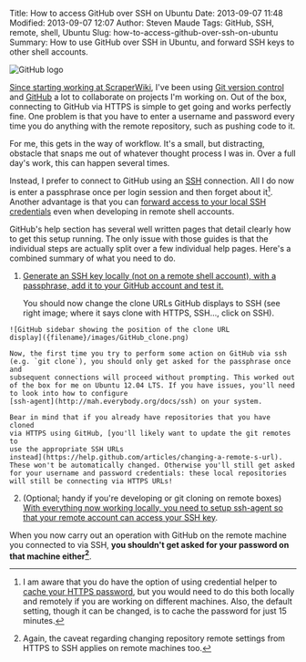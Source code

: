 Title: How to access GitHub over SSH on Ubuntu
Date: 2013-09-07 11:48
Modified: 2013-09-07 12:07
Author: Steven Maude
Tags: GitHub, SSH, remote, shell, Ubuntu
Slug: how-to-access-github-over-ssh-on-ubuntu
Summary: How to use GitHub over SSH in Ubuntu, and forward SSH keys to other shell accounts.

![GitHub logo]({filename}/images/GitHub_Logo.png)

[Since starting working at
ScraperWiki](http://blog.scraperwiki.com/2013/09/02/hi-im-steve/), I've
been using [Git version control](http://git-scm.com/) and
[GitHub](https://github.com/) a lot to collaborate on projects I'm
working on. Out of the box, connecting to GitHub via HTTPS is simple to
get going and works perfectly fine. One problem is that you have to
enter a username and password every time you do anything with the remote
repository, such as pushing code to it.

For me, this gets in the way of workflow. It's a small, but distracting,
obstacle that snaps me out of whatever thought process I was in. Over a
full day's work, this can happen several times.

Instead, I prefer to connect to GitHub using an
[SSH](https://en.wikipedia.org/wiki/Secure_Shell) connection. All I do
now is enter a passphrase once per login session and then forget about
it[^1]. Another advantage is that you can [forward access to your local
SSH credentials](http://www.unixwiz.net/techtips/ssh-agent-forwarding.html)
even when developing in remote shell accounts.

GitHub's help section has several well written pages that detail clearly
how to get this setup running. The only issue with those guides is that
the individual steps are actually split over a few individual help
pages. Here's a combined summary of what you need to do.

1. [Generate an SSH key locally (not on a remote shell account), with a
passphrase, add it to your GitHub account and test
it.](https://help.github.com/articles/generating-ssh-keys)

    You should now change the clone URLs GitHub displays to SSH (see right
    image; where it says clone with HTTPS, SSH..., click on SSH).

[//]: # ("right image should be changed")

    ![GitHub sidebar showing the position of the clone URL
    display]({filename}/images/GitHub_clone.png)

    Now, the first time you try to perform some action on GitHub via ssh
    (e.g. `git clone`), you should only get asked for the passphrase once and
    subsequent connections will proceed without prompting. This worked out
    of the box for me on Ubuntu 12.04 LTS. If you have issues, you'll need
    to look into how to configure
    [ssh-agent](http://mah.everybody.org/docs/ssh) on your system.

    Bear in mind that if you already have repositories that you have cloned
    via HTTPS using GitHub, [you'll likely want to update the git remotes to
    use the appropriate SSH URLs
    instead](https://help.github.com/articles/changing-a-remote-s-url).
    These won't be automatically changed. Otherwise you'll still get asked
    for your username and password credentials: these local repositories
    will still be connecting via HTTPS URLs!

2. (Optional; handy if you're developing or git cloning on remote boxes)
[With everything now working locally, you need to setup ssh-agent so
that your remote account can access your SSH
key](https://help.github.com/articles/using-ssh-agent-forwarding).

When you now carry out an operation with GitHub on the remote machine
you connected to via SSH, **you shouldn't get asked for your password on
that machine either[^2]**.

[^1]: I am aware that you do have the
option of using credential helper to [cache your HTTPS
password](https://help.github.com/articles/set-up-git#password-caching),
but you would need to do this both locally and remotely if you are
working on different machines. Also, the default setting, though it can
be changed, is to cache the password for just 15 minutes.

[^2]: Again, the caveat regarding
changing repository remote settings from HTTPS to SSH applies on remote
machines too.
